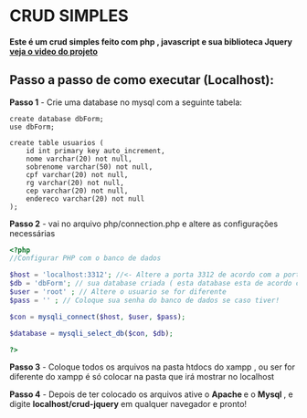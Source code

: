 # CRUD SIMPLES

<h4> Este é um crud simples feito com php , javascript e sua biblioteca Jquery <a href="https://youtu.be/nKoe722XS74">veja o video do projeto</a> </h4>

## Passo a passo de como executar (Localhost):

<b>Passo 1</b> - Crie uma database no mysql com a seguinte tabela:

~~~mysql
create database dbForm;
use dbForm;

create table usuarios (
    id int primary key auto_increment,
    nome varchar(20) not null,
    sobrenome varchar(50) not null,
    cpf varchar(20) not null,
    rg varchar(20) not null,
    cep varchar(20) not null,
    endereco varchar(20) not null
);
~~~

<b>Passo 2</b> - vai no arquivo php/connection.php e altere as configurações necessárias

~~~php
<?php 
//Configurar PHP com o banco de dados

$host = 'localhost:3312'; //<- Altere a porta 3312 de acordo com a porta do seu banco de dados
$db = 'dbForm'; // sua database criada ( esta database esta de acordo com o codigo do passo 1)
$user = 'root' ; // Altere o usuario se for diferente
$pass = '' ; // Coloque sua senha do banco de dados se caso tiver!

$con = mysqli_connect($host, $user, $pass);

$database = mysqli_select_db($con, $db);

?>
~~~

<b>Passo 3</b> - Coloque todos os arquivos na pasta htdocs do xampp , ou ser for diferente do xampp é só colocar na pasta que irá mostrar no localhost

<b>Passo 4</b> - Depois de ter colocado os arquivos ative o <b> Apache </b> e o <b> Mysql </b> , e digite <b> localhost/crud-jquery</b> em qualquer navegador e pronto!
